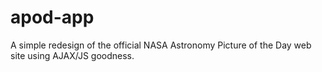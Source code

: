 # apod-app
A simple redesign of the official NASA Astronomy Picture of the Day web site using AJAX/JS goodness.
